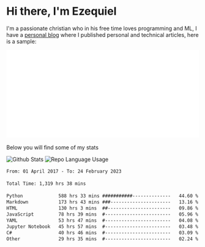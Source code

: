 # Hi there, I'm Ezequiel

I'm a passionate christian who in his free time loves programming and ML, I have a [personal blog](https://elc.github.io) where I published personal and technical articles, here is a sample:

![RSS Feed](metrics.plugin.rss.svg)

Below you will find some of my stats

![Github Stats](https://github-readme-stats.vercel.app/api?username=elc&show_icons=true&theme=gruvbox&border_radius=20&include_all_commits=true&count_private=true&card_width=450) ![Repo Language Usage](https://github-readme-stats.vercel.app/api/top-langs?username=elc&show_icons=true&theme=gruvbox&border_radius=20&include_all_commits=true&count_private=true&layout=compact&langs_count=5&card_width=400)


<!--START_SECTION:waka-->

```text
From: 01 April 2017 - To: 24 February 2023

Total Time: 1,319 hrs 38 mins

Python             588 hrs 33 mins ###########--------------   44.60 %
Markdown           173 hrs 43 mins ###----------------------   13.16 %
HTML               130 hrs 3 mins  ##-----------------------   09.86 %
JavaScript         78 hrs 39 mins  #------------------------   05.96 %
YAML               53 hrs 47 mins  #------------------------   04.08 %
Jupyter Notebook   45 hrs 57 mins  #------------------------   03.48 %
C#                 40 hrs 46 mins  #------------------------   03.09 %
Other              29 hrs 35 mins  #------------------------   02.24 %
```

<!--END_SECTION:waka-->
